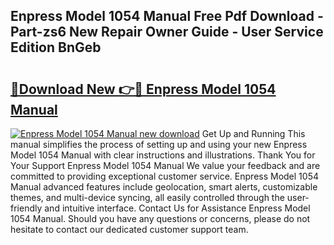## Enpress Model 1054 Manual Free Pdf Download - Part-zs6 New Repair Owner Guide - User Service Edition BnGeb

# <h2><a href="http://bc31064.oget.top/?id=Enpress+Model+1054+Manual">🔗Download New 👉🔴 Enpress Model 1054 Manual</a></h2>

[![Enpress Model 1054 Manual new download](https://i.imgur.com/5g1atiW.png)](http://bc31064.oget.top/?id=Enpress+Model+1054+Manual)
Get Up and Running This manual simplifies the process of setting up and using your new Enpress Model 1054 Manual with clear instructions and illustrations. Thank You for Your Support Enpress Model 1054 Manual We value your feedback and are committed to providing exceptional customer service. Enpress Model 1054 Manual advanced features include geolocation, smart alerts, customizable themes, and multi-device syncing, all easily controlled through the user-friendly and intuitive interface. Contact Us for Assistance Enpress Model 1054 Manual. Should you have any questions or concerns, please do not hesitate to contact our dedicated customer support team.
